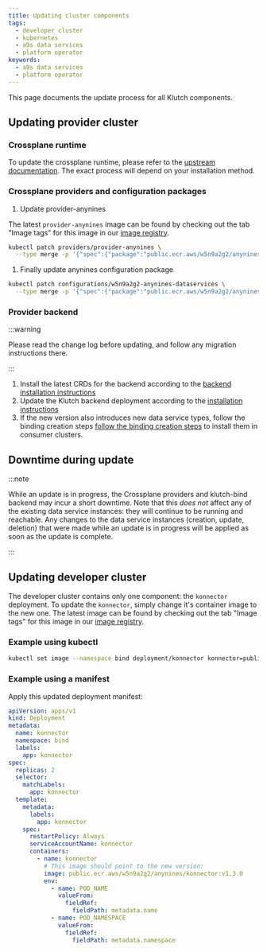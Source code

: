 ```yaml
---
title: Updating cluster components
tags:
  - developer cluster
  - kubernetes
  - a9s data services
  - platform operator
keywords:
  - a9s data services
  - platform operator
---
```


This page documents the update process for all Klutch components.

## Updating provider cluster

### Crossplane runtime

To update the crossplane runtime, please refer to the
[upstream documentation](https://docs.crossplane.io/v1.14/software/install/). The exact process will
depend on your installation method.

### Crossplane providers and configuration packages

1. Update provider-anynines

The latest `provider-anynines` image can be found by checking out the tab "Image tags" for this
image in our [image registry](https://gallery.ecr.aws/w5n9a2g2/anynines/provider-anynines).

```bash
kubectl patch providers/provider-anynines \
  --type merge -p '{"spec":{"package":"public.ecr.aws/w5n9a2g2/anynines/provider-anynines:v1.3.0"}}'
```

1. Finally update anynines configuration package

```bash
kubectl patch configurations/w5n9a2g2-anynines-dataservices \
  --type merge -p '{"spec":{"package":"public.ecr.aws/w5n9a2g2/anynines/dataservices:v1.3.0"}}'
```

### Provider backend

:::warning

Please read the change log before updating, and follow any migration instructions there.

:::

1. Install the latest CRDs for the backend according to the
   [backend installation instructions](../central-management-cluster-setup/index.md#prerequisites-2)
2. Update the Klutch backend deployment according to the
   [installation instructions](../central-management-cluster-setup/index.md#deploy-the-klutch-backend)
3. If the new version also introduces new data service types, follow the binding creation steps
   [follow the binding creation steps](../central-management-cluster-setup/setup-developer-cluster.md)
   to install them in consumer clusters.

## Downtime during update

:::note

While an update is in progress, the Crossplane providers and klutch-bind backend may incur a short
downtime. Note that this _does not_ affect any of the existing data service instances: they will
continue to be running and reachable. Any changes to the data service instances (creation, update,
deletion) that were made while an update is in progress will be applied as soon as the update is
complete.

:::

## Updating developer cluster

The developer cluster contains only one component: the `konnector` deployment. To update the
`konnector`, simply change it's container image to the new one. The latest image can be found by
checking out the tab "Image tags" for this image in our
[image registry](https://gallery.ecr.aws/w5n9a2g2/anynines/konnector).

### Example using kubectl

```bash
kubectl set image --namespace bind deployment/konnector konnector=public.ecr.aws/w5n9a2g2/anynines/konnector:v1.3.0
```

### Example using a manifest

Apply this updated deployment manifest:

```yaml
apiVersion: apps/v1
kind: Deployment
metadata:
  name: konnector
  namespace: bind
  labels:
    app: konnector
spec:
  replicas: 2
  selector:
    matchLabels:
      app: konnector
  template:
    metadata:
      labels:
        app: konnector
    spec:
      restartPolicy: Always
      serviceAccountName: konnector
      containers:
        - name: konnector
          # This image should point to the new version:
          image: public.ecr.aws/w5n9a2g2/anynines/konnector:v1.3.0
          env:
            - name: POD_NAME
              valueFrom:
                fieldRef:
                  fieldPath: metadata.name
            - name: POD_NAMESPACE
              valueFrom:
                fieldRef:
                  fieldPath: metadata.namespace
```
